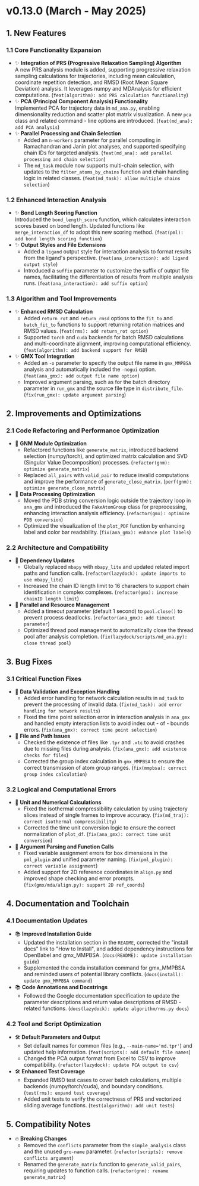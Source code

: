 <!--
 * @Date: 2025-05-28 14:54:09
 * @LastEditors: BHM-Bob 2262029386@qq.com
 * @LastEditTime: 2025-05-28 14:57:02
 * @Description: 
-->

# v0.13.0 (March - May 2025)


## 1. New Features

### 1.1 Core Functionality Expansion
- ✨ **Integration of PRS (Progressive Relaxation Sampling) Algorithm**  
  A new PRS analysis module is added, supporting progressive relaxation sampling calculations for trajectories, including mean calculation, coordinate repetition detection, and RMSD (Root Mean Square Deviation) analysis. It leverages numpy and MDAnalysis for efficient computations. (`feat(algorithm): add PRS calculation functionality`)
- ✨ **PCA (Principal Component Analysis) Functionality**  
  Implemented PCA for trajectory data in `md_ana.py`, enabling dimensionality reduction and scatter plot matrix visualization. A new `pca` class and related command - line options are introduced. (`feat(md_ana): add PCA analysis`)
- ✨ **Parallel Processing and Chain Selection**  
  - Added an `n-workers` parameter for parallel computing in Ramachandran and Janin plot analyses, and supported specifying chain IDs for targeted analysis. (`feat(md_ana): add parallel processing and chain selection`)
  - The `md_task` module now supports multi-chain selection, with updates to the `filter_atoms_by_chains` function and chain handling logic in related classes. (`feat(md_task): allow multiple chains selection`)

### 1.2 Enhanced Interaction Analysis
- ✨ **Bond Length Scoring Function**  
  Introduced the `bond_length_score` function, which calculates interaction scores based on bond length. Updated functions like `merge_interaction_df` to adopt this new scoring method. (`feat(pml): add bond length scoring function`)
- ✨ **Output Styles and File Extensions**  
  - Added a `ligand` output style for interaction analysis to format results from the ligand's perspective. (`feat(ana_interaction): add ligand output style`)
  - Introduced a `suffix` parameter to customize the suffix of output file names, facilitating the differentiation of results from multiple analysis runs. (`feat(ana_interaction): add suffix option`)

### 1.3 Algorithm and Tool Improvements
- ✨ **Enhanced RMSD Calculation**  
  - Added `return_rot` and `return_rmsd` options to the `fit_to` and `batch_fit_to` functions to support returning rotation matrices and RMSD values. (`feat(rms): add return_rot option`)
  - Supported `torch` and `cuda` backends for batch RMSD calculations and multi-coordinate alignment, improving computational efficiency. (`feat(algorithm): add backend support for RMSD`)
- ✨ **GMX Tool Integration**  
  - Added an `-o` parameter to specify the output file name in `gmx_MMPBSA` analysis and automatically included the `-nogui` option. (`feat(ana_gmx): add output file name option`)
  - Improved argument parsing, such as for the batch directory parameter in `run_gmx` and the source file type in `distribute_file`. (`fix(run_gmx): update argument parsing`)


## 2. Improvements and Optimizations

### 2.1 Code Refactoring and Performance Optimization
- 🚀 **GNM Module Optimization**  
  - Refactored functions like `generate_matrix`, introduced backend selection (numpy/torch), and optimized matrix calculation and SVD (Singular Value Decomposition) processes. (`refactor(gnm): optimize generate_matrix`)
  - Replaced `all_pairs` with `valid_pair` to reduce invalid computations and improve the performance of `generate_close_matrix`. (`perf(gnm): optimize generate_close_matrix`)
- 🚀 **Data Processing Optimization**  
  - Moved the PDB string conversion logic outside the trajectory loop in `ana_gmx` and introduced the `FakeAtomGroup` class for preprocessing, enhancing interaction analysis efficiency. (`refactor(gmx): optimize PDB conversion`)
  - Optimized the visualization of the `plot_PDF` function by enhancing label and color bar readability. (`fix(ana_gmx): enhance plot labels`)

### 2.2 Architecture and Compatibility
- 🔄 **Dependency Updates**  
  - Globally replaced `mbapy` with `mbapy_lite` and updated related import paths and function calls. (`refactor(lazydock): update imports to use mbapy_lite`)
  - Increased the chain ID length limit to 16 characters to support chain identification in complex complexes. (`refactor(gmx): increase chainID length limit`)
- 🔄 **Parallel and Resource Management**  
  - Added a timeout parameter (default 1 second) to `pool.close()` to prevent process deadlocks. (`refactor(ana_gmx): add timeout parameter`)
  - Optimized thread pool management to automatically close the thread pool after analysis completion. (`fix(lazydock/scripts/md_ana.py): close thread pool`)


## 3. Bug Fixes

### 3.1 Critical Function Fixes
- 🐛 **Data Validation and Exception Handling**  
  - Added error handling for network calculation results in `md_task` to prevent the processing of invalid data. (`fix(md_task): add error handling for network results`)
  - Fixed the time point selection error in interaction analysis in `ana_gmx` and handled empty interaction lists to avoid index out - of - bounds errors. (`fix(ana_gmx): correct time point selection`)
- 🐛 **File and Path Issues**  
  - Checked the existence of files like `.tpr` and `.xtc` to avoid crashes due to missing files during analysis. (`fix(ana_gmx): add existence checks for files`)
  - Corrected the group index calculation in `gmx_MMPBSA` to ensure the correct transmission of atom group ranges. (`fix(mmpbsa): correct group index calculation`)

### 3.2 Logical and Computational Errors
- 🐛 **Unit and Numerical Calculations**  
  - Fixed the isothermal compressibility calculation by using trajectory slices instead of single frames to improve accuracy. (`fix(md_traj): correct isothermal compressibility`)
  - Corrected the time unit conversion logic to ensure the correct normalization of `plot_df`. (`fix(ana_gmx): correct time unit conversion`)
- 🐛 **Argument Parsing and Function Calls**  
  - Fixed variable assignment errors for box dimensions in the `pml_plugin` and unified parameter naming. (`fix(pml_plugin): correct variable assignment`)
  - Added support for 2D reference coordinates in `align.py` and improved shape checking and error prompts. (`fix(gmx/mda/align.py): support 2D ref_coords`)


## 4. Documentation and Toolchain

### 4.1 Documentation Updates
- 📚 **Improved Installation Guide**  
  - Updated the installation section in the `README`, corrected the "install docs" link to "How to Install", and added dependency instructions for OpenBabel and gmx_MMPBSA. (`docs(README): update installation guide`)
  - Supplemented the conda installation command for gmx_MMPBSA and reminded users of potential library conflicts. (`docs(install): update gmx_MMPBSA command`)
- 📚 **Code Annotations and Docstrings**  
  - Followed the Google documentation specification to update the parameter descriptions and return value descriptions of RMSD - related functions. (`docs(lazydock): update algorithm/rms.py docs`)

### 4.2 Tool and Script Optimization
- 🛠️ **Default Parameters and Output**  
  - Set default names for common files (e.g., `--main-name='md.tpr'`) and updated help information. (`feat(scripts): add default file names`)
  - Changed the PCA output format from Excel to CSV to improve compatibility. (`refactor(lazydock): update PCA output to csv`)
- 🛠️ **Enhanced Test Coverage**  
  - Expanded RMSD test cases to cover batch calculations, multiple backends (numpy/torch/cuda), and boundary conditions. (`test(rms): expand test coverage`)
  - Added unit tests to verify the correctness of PRS and vectorized sliding average functions. (`test(algorithm): add unit tests`)


## 5. Compatibility Notes
- 🔥 **Breaking Changes**  
  - Removed the `conflicts` parameter from the `simple_analysis` class and the unused `gro-name` parameter. (`refactor(scripts): remove conflicts argument`)
  - Renamed the `generate_matrix` function to `generate_valid_pairs`, requiring updates to function calls. (`refactor(gnm): rename generate_matrix`)

